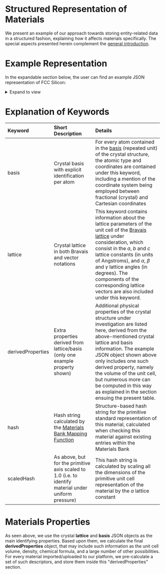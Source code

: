 # Structured Representation of Materials

We present an example of our approach towards storing entity-related data in a structured fashion, explaining how it affects materials specifically. The special aspects presented herein complement the [general introduction](/entities-general/data.md).

# Example Representation

In the expandable section below, the user can find an example JSON representation of FCC Silicon: 

<details>
  <summary>
     Expand to view
  </summary> 

```json
{
    "name" : "Silicon FCC",
    "basis" : {
        "units" : "crystal",
        "elements" : [
            {
                "id" : 1,
                "value" : "Si"
            },
            {
                "id" : 2,
                "value" : "Si"
            }
        ],
        "coordinates" : [
            {
                "id" : 1,
                "value" : [
                    0,
                    0,
                    0
                ]
            },
            {
                "id" : 2,
                "value" : [
                    0.25,
                    0.25,
                    0.25
                ]
            }
        ]
    },
    "lattice" : {
        "a" : 3.867,
        "c" : 3.867,
        "b" : 3.867,
        "units" : {
            "length" : "angstrom",
            "angle" : "degree"
        },
        "alpha" : 60,
        "type" : "FCC",
        "beta" : 60,
        "gamma" : 60,
        "vectors" : {
            "a" : [
                3.34892,
                0,
                1.9335
            ],
            "b" : [
                1.116307,
                3.157392,
                1.9335
            ],
            "c" : [
                0,
                0,
                3.867
            ],
            "alat" : 1,
            "units" : "angstrom"
        }
    },
    "formula" : "Si",
    "unitCellFormula" : "Si2",
    "tags" : [
        "silicon"
    ],
    "derivedProperties" : [
        {
            "units" : "angstrom^3",
            "name" : "volume",
            "value" : 40.88909038874689
        }
    ],
    "exabyteId" : "e3nJ9g7tLaARSA25g",
    "createdAt" : "2016-10-27T07:35:53.740Z",
    "updatedAt" : "2017-08-12T09:22:19.468Z",
    "hash" : "fa78cb87eb5c25d1661a8ba5c0654d24",
    "scaledHash" : "a4b8b020e89ff7c1c1c7b7bcf19de84e"
}
```

  </details>


# Explanation of Keywords

| Keyword    |  Short Description      | Details        | 
| :-------- |:----------- |:------------- |
| basis | Crystal basis with explicit identification per atom  | For every atom contained in the [basis](/materials-designer/source-editor/basis.md) (repeated unit) of the crystal structure, the atomic type and coordinates are contained under this keyword, including a mention of the coordinate system being employed between fractional (crystal) and Cartesian coordinates |
|  lattice       |    Crystal lattice in both Bravais and vector notations   |     This keyword contains information about the lattice parameters of the unit cell of the [Bravais lattice](/materials-designer/source-editor/lattice.md) under consideration, which consist in the $a$, $b$ and $c$ lattice constants (in units of Angstroms), and $\alpha$, $\beta$ and $\gamma$ lattice angles (in degrees). The components of the corresponding lattice vectors are also included under this keyword. |
| derivedProperties |  Extra properties derived from lattice/basis (only one example property shown) | Additional physical properties of the crystal structure under investigation are listed here, derived from the above-mentioned crystal lattice and basis information. The example JSON object shown above only includes one such derived property, namely the volume of the unit cell, but numerous more can be computed in this way as explained in the section ensuing the present table. |
| hash | Hash string calculated by the [Materials Bank Mapping Function](bank.md)  |   Structure-based hash string for the primitive standard representation of this material, calculated when checking this material against existing entries within the Materials Bank |
| scaledHash | As above, but for the primitive axis scaled to 1.0 (i.e. to identify material under uniform pressure) | This hash string is calculated by scaling all the dimensions of the primitive unit cell representation of the material by the $a$ lattice constant |

# Materials Properties

As seen above, we use the crystal **lattice** and **basis** JSON objects as the main identifying properties. Based upon them, we calculate the final **derivedProperties** object, that may include such information as the unit cell volume, density, chemical formula, and a large number of other possibilities. For every material imported/uploaded to our platform, we pre-calculate a set of such descriptors, and store them inside this "derivedProperties" section.
